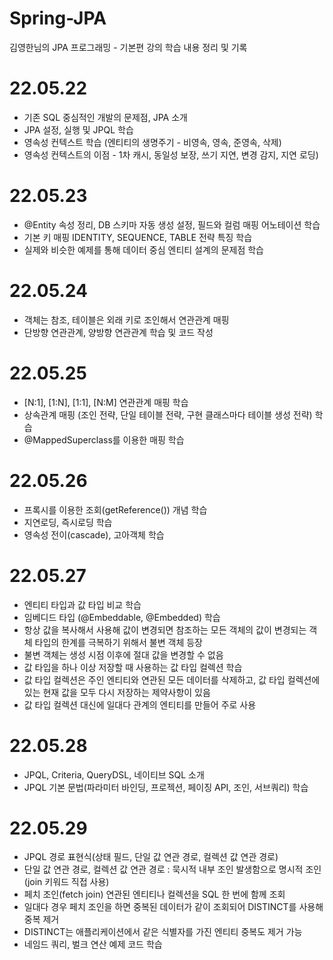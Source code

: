 # Spring-JPA
김영한님의 JPA 프로그래밍 - 기본편 강의 학습 내용 정리 및 기록

# 22.05.22
 - 기존 SQL 중심적인 개발의 문제점, JPA 소개
 - JPA 설정, 실행 및 JPQL 학습
 - 영속성 컨텍스트 학습 (엔티티의 생명주기 - 비영속, 영속, 준영속, 삭제)
 - 영속성 컨텍스트의 이점 - 1차 캐시, 동일성 보장, 쓰기 지연, 변경 감지, 지연 로딩)

# 22.05.23
 - @Entity 속성 정리, DB 스키마 자동 생성 설정, 필드와 컬럼 매핑 어노테이션 학습
 - 기본 키 매핑 IDENTITY, SEQUENCE, TABLE 전략 특징 학습
 - 실제와 비슷한 예제를 통해 데이터 중심 엔티티 설계의 문제점 학습

# 22.05.24
 - 객체는 참조, 테이블은 외래 키로 조인해서 연관관계 매핑
 - 단방향 연관관계, 양방향 연관관계 학습 및 코드 작성

# 22.05.25
 - [N:1], [1:N], [1:1], [N:M] 연관관계 매핑 학습
 - 상속관계 매핑 (조인 전략, 단일 테이블 전략, 구현 클래스마다 테이블 생성 전략) 학습
 - @MappedSuperclass를 이용한 매핑 학습

# 22.05.26
 - 프록시를 이용한 조회(getReference()) 개념 학습
 - 지연로딩, 즉시로딩 학습
 - 영속성 전이(cascade), 고아객체 학습

# 22.05.27
 - 엔티티 타입과 값 타입 비교 학습
 - 임베디드 타입 (@Embeddable, @Embedded) 학습
 - 항상 값을 복사해서 사용해 값이 변경되면 참조하는 모든 객체의 값이 변경되는 객체 타입의 한계를 극복하기 위해서 불변 객체 등장
 - 불변 객체는 생성 시점 이후에 절대 값을 변경할 수 없음
 - 값 타입을 하나 이상 저장할 때 사용하는 값 타입 컬렉션 학습
 - 값 타입 컬렉션은 주인 엔티티와 연관된 모든 데이터를 삭제하고, 값 타입 컬렉션에 있는 현재 값을 모두 다시 저장하는 제약사항이 있음
 - 값 타입 컬렉션 대신에 일대다 관계의 엔티티를 만들어 주로 사용

# 22.05.28
 - JPQL, Criteria, QueryDSL, 네이티브 SQL 소개
 - JPQL 기본 문법(파라미터 바인딩, 프로젝션, 페이징 API, 조인, 서브쿼리) 학습

# 22.05.29
 - JPQL 경로 표현식(상태 필드, 단일 값 연관 경로, 컬렉션 값 연관 경로)
 - 단일 값 연관 경로, 컬렉션 값 연관 경로 : 묵시적 내부 조인 발생함으로 명시적 조인(join 키워드 직접 사용)
 - 페치 조인(fetch join) 연관된 엔티티나 컬렉션을 SQL 한 번에 함께 조회
 - 일대다 경우 페치 조인을 하면 중복된 데이터가 같이 조회되어 DISTINCT를 사용해 중복 제거
 - DISTINCT는 애플리케이션에서 같은 식별자를 가진 엔티티 중복도 제거 가능
 - 네임드 쿼리, 벌크 연산 예제 코드 학습

